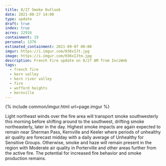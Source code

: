 ```yaml
---
title: 8/27 Smoke Outlook
date: 2021-08-27 14:00
type: update
draft: true
index: true
acres: 22916
containment: 19
personel: 1376
estimated_containment: 2021-09-07 00:00
imgur: https://i.imgur.com/H36xIJt.jpg
image: https://i.imgur.com/H36xIJtm.jpg
description: French Fire update on 8/27 AM from InciWeb
tags:
  - french fire
  - kern valley
  - kern river valley
  - fire
  - wofford heights
  - kernville
---
```

{% include common/imgur.html url=page.imgur %}

Light northeast winds over the fire area will transport smoke southwesterly this morning before shifting around to the southwest, drifting smoke northeasterly, later in the day. Highest smoke impacts are again expected to remain near Sherman Pass, Kernville and Keeler where periods of unhealthy air quality are forecast midday with a daily average of Unhealthy for Sensitive Groups. Otherwise, smoke and haze will remain present in the region with Moderate air quality in Porterville and other areas further from the active fire. The potential for increased fire behavior and smoke production remains.
